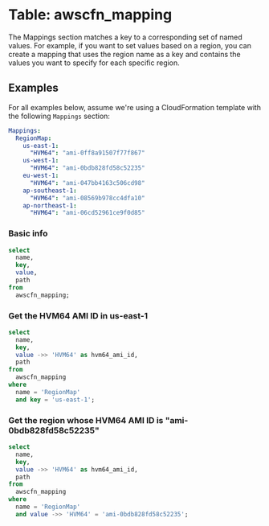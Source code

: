 # Table: awscfn_mapping

The Mappings section matches a key to a corresponding set of named values. For example, if you want to set values based on a region, you can create a mapping that uses the region name as a key and contains the values you want to specify for each specific region.

## Examples

For all examples below, assume we're using a CloudFormation template with the following `Mappings` section:

```yaml
Mappings:
  RegionMap:
    us-east-1:
      "HVM64": "ami-0ff8a91507f77f867"
    us-west-1:
      "HVM64": "ami-0bdb828fd58c52235"
    eu-west-1:
      "HVM64": "ami-047bb4163c506cd98"
    ap-southeast-1:
      "HVM64": "ami-08569b978cc4dfa10"
    ap-northeast-1:
      "HVM64": "ami-06cd52961ce9f0d85"
```

### Basic info

```sql
select
  name,
  key,
  value,
  path
from
  awscfn_mapping;
```

### Get the HVM64 AMI ID in us-east-1

```sql
select
  name,
  key,
  value ->> 'HVM64' as hvm64_ami_id,
  path
from
  awscfn_mapping
where
  name = 'RegionMap'
  and key = 'us-east-1';
```

### Get the region whose HVM64 AMI ID is "ami-0bdb828fd58c52235"

```sql
select
  name,
  key,
  value ->> 'HVM64' as hvm64_ami_id,
  path
from
  awscfn_mapping
where
  name = 'RegionMap'
  and value ->> 'HVM64' = 'ami-0bdb828fd58c52235';
```
